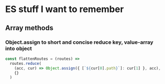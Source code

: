 # ES stuff I want to remember

## Array methods

### Object.assign to short and concise reduce key, value-array into object
```javascript
const flattenRoutes = (routes) =>
  routes.reduce(
    (acc, cur) => Object.assign({ [`${cur[0].path}`]: cur[1] }, acc),
    {}
  )
```
